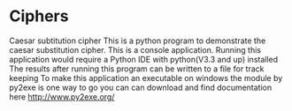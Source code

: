 # Ciphers
Caesar subtitution cipher
This is a python program to demonstrate the caesar substitution cipher.
This is a console application. Running this application would require a
Python IDE with python(V3.3 and up) installed
The results after running this program can be written to a file for
track keeping
To make this application an executable on windows the module by py2exe is one way to go
you can can download and find documentation here
http://www.py2exe.org/
